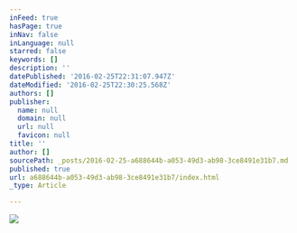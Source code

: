 ```yaml
---
inFeed: true
hasPage: true
inNav: false
inLanguage: null
starred: false
keywords: []
description: ''
datePublished: '2016-02-25T22:31:07.947Z'
dateModified: '2016-02-25T22:30:25.568Z'
authors: []
publisher:
  name: null
  domain: null
  url: null
  favicon: null
title: ''
author: []
sourcePath: _posts/2016-02-25-a688644b-a053-49d3-ab98-3ce8491e31b7.md
published: true
url: a688644b-a053-49d3-ab98-3ce8491e31b7/index.html
_type: Article

---
```

![](https://the-grid-user-content.s3-us-west-2.amazonaws.com/234d92dc-d570-43db-81d5-d72b70f26c65.JPG)